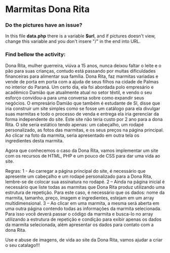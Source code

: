 # Marmitas Dona Rita

### Do the pictures have an issue? 
In this file **data.php** there is a variable **$url**, and if pictures doesn't view, change this variable and you don't insere "/" in the end into URL.

### Find bellow the activity:

Dona Rita, mulher guerreira, viúva a 15 anos, nunca deixou faltar o leite e o pão para suas crianças, contudo está passando por muitas dificuldades financeiras para alimentar sua família. Dona Rita, faz marmitas variadas e vende de porta em porta com a ajuda de seus filhos na cidade de Palmas no interior do Paraná. Um certo dia, ela foi abordada polo empresário e acadêmico Damião que atualmente atual no setor têxtil, e vendo o seu esforço convidou-a para uma conversa sobre como expandir seus negócios. O empresário Damião que também é estudante de SI, disse que iria construir um site simples como se fosse um catálogo para ela divulgar suas marmitas e todo o processo de venda e entrega ela iria gerenciar da forma independente do site. Este site não teria custo por 2 ano para a dona Rita. O site seria estático tendo apenas: um cabeçalho, um rodapé personalizado, as fotos das marmitas, e os seus preços na página principal. Ao clicar na foto da marmita, seria apresentado em outra tela os ingredientes desta marmita.

Agora que conhecemos o caso da Dona Rita, vamos implementar um site com os recursos de HTML, PHP e um pouco de CSS para dar uma vida ao site.

Regras:
1 - Ao carregar a página principal do site, é necessário que apresente um cabeçalho e um rodapé personalizado para a Dona Rita, lembre-se de colocar sua assinatura no rodapé.
2 – Ainda na página inicial é necessário que liste todas as marmitas que Dona Rita produz utilizando uma estrutura de repetição. Para este caso, é necessário que os dados: nome da marmita, tamanho, preço, imagem e ingredientes, estejam em um array multidimensional.
3 – Ao clicar em uma marmita, a mesma será aberta em uma outra página contendo todas as informações da marmita selecionada. Para isso você deverá passar o código da marmita e busca-lo no array utilizando a estrutura de repetição e condição para exibir apenas os dados da marmita selecionada, além apresentar os dados para contato com a dona Rita.

Use e abuse de imagens, de vida ao site da Dona Rita, vamos ajudar a criar o seu catalago!!!
